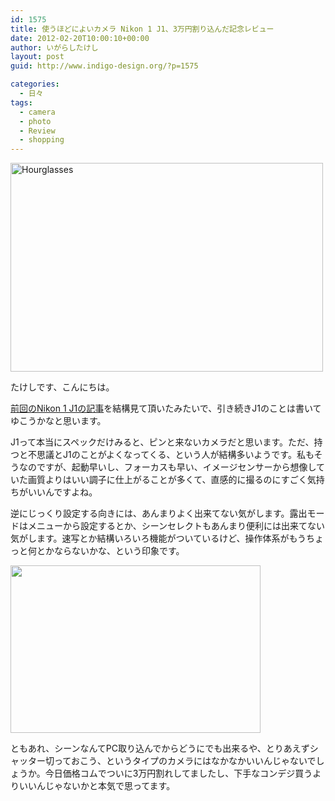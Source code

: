 ```yaml
---
id: 1575
title: 使うほどによいカメラ Nikon 1 J1、3万円割り込んだ記念レビュー
date: 2012-02-20T10:00:10+00:00
author: いがらしたけし
layout: post
guid: http://www.indigo-design.org/?p=1575

categories:
  - 日々
tags:
  - camera
  - photo
  - Review
  - shopping
---
```

[<img src="http://farm8.staticflickr.com/7021/6836222489_1100de1a31.jpg" width="500" height="334" alt="Hourglasses" />](http://www.flickr.com/photos/takeshi81/6836222489/ "Hourglasses by Takeshi+81, on Flickr")

たけしです、こんにちは。

[前回のNikon 1 J1の記事](http://www.indigo-design.org/2012/01/nikon-1-j1/)を結構見て頂いたみたいで、引き続きJ1のことは書いてゆこうかなと思います。

J1って本当にスペックだけみると、ピンと来ないカメラだと思います。ただ、持つと不思議とJ1のことがよくなってくる、という人が結構多いようです。私もそうなのですが、起動早いし、フォーカスも早い、イメージセンサーから想像していた画質よりはいい調子に仕上がることが多くて、直感的に撮るのにすごく気持ちがいいんですよね。

逆にじっくり設定する向きには、あんまりよく出来てない気がします。露出モードはメニューから設定するとか、シーンセレクトもあんまり便利には出来てない気がします。速写とか結構いろいろ機能がついているけど、操作体系がもうちょっと何とかならないかな、という印象です。

[<img src="https://lh3.googleusercontent.com/-17Z2Ui3jPwo/T0FRFqN3LwI/AAAAAAAAAYM/-dsligeyvxQ/s400/_DSC0051.jpg" height="268" width="400" />](https://picasaweb.google.com/lh/photo/jpNRuSgxPOXKP5bjPZx89WKlwn4Fkij7EkaYhPDln_g?feat=embedwebsite)

ともあれ、シーンなんてPC取り込んでからどうにでも出来るや、とりあえずシャッター切っておこう、というタイプのカメラにはなかなかいいんじゃないでしょうか。今日価格コムでついに3万円割れしてましたし、下手なコンデジ買うよりいいんじゃないかと本気で思ってます。
